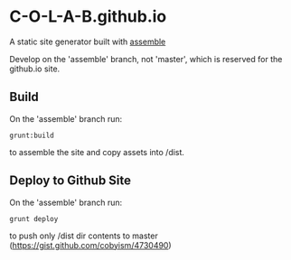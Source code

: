 C-O-L-A-B.github.io
===================

A static site generator built with [assemble](http://assemble.io)

Develop on the 'assemble' branch, not 'master', which is reserved for the github.io site.

## Build

On the 'assemble' branch run:

`grunt:build`

to assemble the site and copy assets into /dist.

## Deploy to Github Site

On the 'assemble' branch run:

`grunt deploy`

to push only /dist dir contents to master (https://gist.github.com/cobyism/4730490)